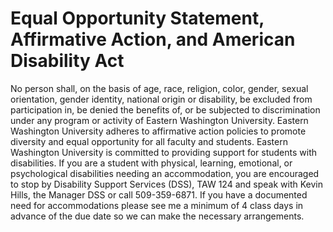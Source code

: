 # Equal Opportunity Statement, Affirmative Action, and American Disability Act

No person shall, on the basis of age, race, religion, color, gender, sexual orientation, gender identity, national origin or disability, be excluded from participation in, be denied the benefits of, or be subjected to discrimination under any program or activity of Eastern Washington University.
Eastern Washington University adheres to affirmative action policies to promote diversity and equal opportunity for all faculty and students.
Eastern Washington University is committed to providing support for students with disabilities. If you are a student with physical, learning, emotional, or psychological disabilities needing an accommodation, you are encouraged to stop by Disability Support Services (DSS), TAW 124 and speak with Kevin Hills, the Manager DSS or call 509-359-6871. If you have a documented need for accommodations please see me a minimum of 4 class days in advance of the due date so we can make the necessary arrangements.